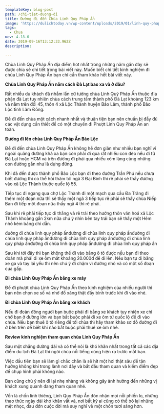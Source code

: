```yaml
---
templateKey: blog-post
path: /chi-tiet-duong-di
title: Đường đi đến Chùa Linh Quy Pháp Ẩn
image: 'https://dulichtoday.vn/wp-content/uploads/2019/01/linh-quy-phap-an-mot-trong-nhung-dia-diem-phuot-da-lat.jpg' 
tags:
  - Chua
uev: 4.18.6
date: 2019-09-16T13:12:33.962Z
description:

---
```


Chùa Linh Quy Pháp Ấn địa điểm hot nhất trong những năm gần đây sẽ được chia sẻ chi tiết trong bài viết này. Muốn biết chi tiết kinh nghiệm đi chùa Linh Quy Pháp Ấn bạn chỉ cần tham khảo hết bài viết này.

**Chùa Linh Quy Pháp Ấn nằm cách Đà Lạt bao xa và ở đâu?**

Rất nhiều du khách đã nhầm lần cứ tưởng chùa Linh Quý Pháp Ấn thuộc địa phận đà Lạt tuy nhiên chùa cách trung tâm thành phố Đà Lạt khoảng 123 km và nằm trên đồi 45, thôn 4 xã Lộc Thành huyện Bảo Lâm, thành phố Bảo Lộc tỉnh Lâm Đồng.

Để đi đến chùa một cách nhanh nhất và thuận tiện bạn nên chuẩn bị đầy đủ các vật dụng cần thiết để có một chuyến đi Phượt Linh Quy Pháp Ấn an toàn.

**Đường đi lên chùa Linh Quy Pháp Ấn Bảo Lộc**

Để đi đến chùa Linh Quy Pháp Ấn không hề đơn giản như nhiều bạn nghĩ vì ngoài quãng đường khá xa bạn còn phải đi qua rất nhiều con đèo nếu đi từ Đà Lạt hoặc HCM và trên đường đi phải qua nhiều xóm làng cùng những con đường gần như là dựng đứng.


Khi đã đến được thành phố Bảo Lộc bạn đi theo đường Trần Phú nếu chưa biết đường thì có thể hỏi thăm tới ngã 3 Đại Bình thì rẽ phải sẽ thấy đường vào xã Lộc Thành thuộc quốc lộ 55.


Tiếp tục đi ngang qua chợ Lộc Thành đi một mạch qua cầu Đa Trăng đi thêm một đoạn nữa thì sẽ thấy một ngã 3 tiếp tục rẽ phải sẽ thấy chùa Niếp Bàn đi tiếp một đoạn nữa thấy ngã 4 thì rẽ phải.


Sau khi rẽ phải tiếp tục đi thẳng và rẽ trái theo hướng thôn văn hoá xã Lộc Thành khoảng gần 2km nữa chú ý nhìn bên tay trái bạn sẽ thấy một Hẻm nhỏ kèm bảng chỉ dẫn.

đường đi chùa linh quy pháp ấnđường đi chùa linh quy pháp ấnđường đi chùa linh quy pháp ấnđường đi chùa linh quy pháp ấnđường đi chùa linh quy pháp ấnđường đi chùa linh quy pháp ấnđường đi chùa linh quy pháp ấn

Sau khi tới đây thì bạn không thể đi vào bằng ô tô được nếu bạn đi theo đoàn mà phải đi xe ôm mất khoảng 20.000đ để đi lên. Nếu bạn tự đi bằng xe ga và tay lái yếu thì nên chú ý đi chậm vì đường nhỏ và có một số đoạn cua gấp.

**Đi chùa Linh Quy Pháp Ấn bằng xe máy**

Để đi phượt chùa Linh Quy Pháp Ấn theo kinh nghiệm của nhiều người thì bạn nên chọn xe số và nhớ đổ xăng thật đầy bình trước khi đi vào nhé.

**Đi chùa Linh Quy Pháp Ẩn bằng xe khách**

Nếu đi đoàn đông người bạn buộc phải đi bằng xe khách tuy nhiên xe chỉ chở bạn ở đường lớn và bạn bắt buộc phải đi xe ôm từ quốc lộ để đi vào chùa. Nếu bạn thuê ô tô riêng để tới chùa thì hãy tham khảo sơ đồ đường đi ở bên trên để biết khi nào bắt buộc phải thuê xe ôm nhé.

**Review kinh nghiệm tham quan chùa Linh Quy Pháp Ấn**

Sau một chặng đường dài và có thể nói là khó khăn nhất trong tất cả các địa điểm du lịch Đà Lạt thì ngôi chùa nổi tiếng cũng hiện ra trước mắt bạn.

Việc đầu tiên bạn sẽ làm gì chắc chắn là sẽ hít một hơi thật sâu để tận hưởng không khí trong lành nơi đây và bắt đầu tham quan và kiếm điểm đẹp để chụp hình phải không nào.

Bạn cũng chú ý nên đi lại nhẹ nhàng và không gây ảnh hưởng đến những vị khách xung quanh đang tham quan nhé.

Vốn là chốn linh thiêng, Linh Quy Pháp Ẩn đón nhận mọi nỗi phiền lo, những thao thức ngày dài khó khăn vất vả, nơi bất kỳ ai cũng có thể bỏ lại những mệt nhọc, đau đớn cuộc đời mà suy nghĩ về một chốn tươi sáng hơn.